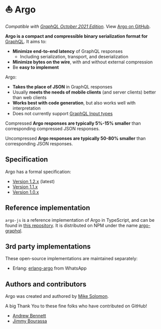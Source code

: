 # ⛵ Argo

_Compatible with [GraphQL October 2021 Edition](https://spec.graphql.org/October2021)._ View [Argo on GitHub](https://github.com/msolomon/argo).

**Argo is a compact and compressible binary serialization format for** [GraphQL](https://graphql.org).
It aims to:

- **Minimize end-to-end latency** of GraphQL responses
  - Including serialization, transport, and deserialization
- **Minimize bytes on the wire**, with and without external compression
- Be **easy to implement**

Argo\:

- **Takes the place of JSON** in GraphQL responses
- Usually **meets the needs of mobile clients** (and server clients) better than web clients
- **Works best with code generation**, but also works well with interpretation
- Does not currently support [GraphQL Input types](#sec-GraphQL-input-types)

Compressed **Argo responses are typically 5%-15% smaller** than corresponding compressed JSON responses.

Uncompressed **Argo responses are typically 50-80% smaller** than corresponding JSON responses.

## Specification

Argo has a formal specification:

- [Version 1.2.x](https://msolomon.github.io/argo/versions/1.2/spec) (latest)
- [Version 1.1.x](https://msolomon.github.io/argo/versions/1.1/spec)
- [Version 1.0.x](https://msolomon.github.io/argo/versions/1.0/spec)

## Reference implementation

`argo-js` is a reference implementation of Argo in TypeScript,
and can be found in [this repository](https://github.com/msolomon/argo).
It is distributed on NPM under the name [argo-graphql](https://www.npmjs.com/package/argo-graphql).

## 3rd party implementations

These open-source implementations are maintained separately:

- Erlang: [erlang-argo](https://github.com/WhatsApp/erlang-argo) from WhatsApp

## Authors and contributors

Argo was created and authored by [Mike Solomon](https://msol.io).

A big Thank You to these fine folks who have contributed on GitHub!

- [Andrew Bennett](https://github.com/potatosalad)
- [Jimmy Bourassa](https://github.com/jbourassa)
